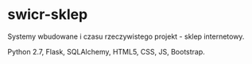 # swicr-sklep
Systemy wbudowane i czasu rzeczywistego projekt - sklep internetowy.

Python 2.7, Flask, SQLAlchemy, 
HTML5, CSS, JS, Bootstrap.
